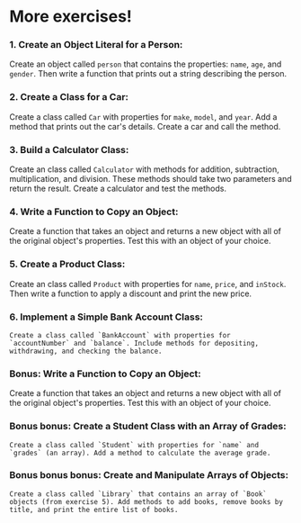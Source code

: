 # More exercises!

### 1. **Create an Object Literal for a Person:**
   Create an object called `person` that contains the properties: `name`, `age`, and `gender`. Then write a function that prints out a string describing the person.

### 2. **Create a Class for a Car:**
   Create a class called `Car` with properties for `make`, `model`, and `year`. Add a method that prints out the car's details. Create a car and call the method.

### 3. **Build a Calculator Class:**
   Create an class called `Calculator` with methods for addition, subtraction, multiplication, and division. These methods should take two parameters and return the result. Create a calculator and test the methods.

### 4. **Write a Function to Copy an Object:**
   Create a function that takes an object and returns a new object with all of the original object's properties. Test this with an object of your choice.

### 5. **Create a Product Class:**
   Create an class called `Product` with properties for `name`, `price`, and `inStock`. Then write a function to apply a discount and print the new price.

### 6. **Implement a Simple Bank Account Class:**
    Create a class called `BankAccount` with properties for `accountNumber` and `balance`. Include methods for depositing, withdrawing, and checking the balance.

### Bonus:  **Write a Function to Copy an Object:**
   Create a function that takes an object and returns a new object with all of the original object's properties. Test this with an object of your choice.

### Bonus bonus: **Create a Student Class with an Array of Grades:**
    Create a class called `Student` with properties for `name` and `grades` (an array). Add a method to calculate the average grade.

### Bonus bonus bonus: **Create and Manipulate Arrays of Objects:**
    Create a class called `Library` that contains an array of `Book` objects (from exercise 5). Add methods to add books, remove books by title, and print the entire list of books.

